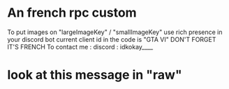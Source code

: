 # An french rpc custom

To put images on "largeImageKey" / "smallImageKey" use rich presence in your discord bot
current client id in the code is "GTA VI"
DON'T FORGET IT'S FRENCH
To contact me :
discord : idkokay____
# look at this message in "raw"
